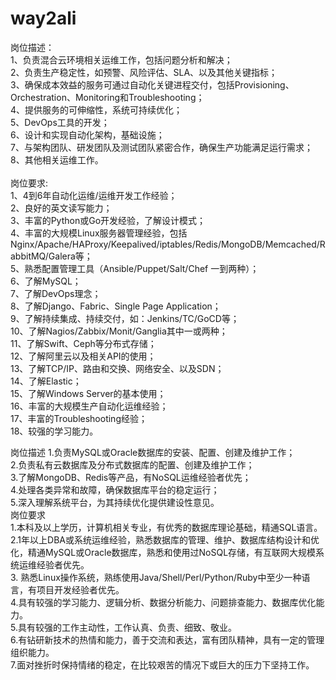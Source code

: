 # way2ali
岗位描述：</br>
1、负责混合云环境相关运维工作，包括问题分析和解决；</br>
2、负责生产稳定性，如预警、风险评估、SLA、以及其他关键指标；</br>
3、确保成本效益的服务可通过自动化关键进程交付，包括Provisioning、Orchestration、Monitoring和Troubleshooting；</br>
4、提供服务的可伸缩性，系统可持续优化；</br>
5、DevOps工具的开发；</br>
6、设计和实现自动化架构，基础设施；</br>
7、与架构团队、研发团队及测试团队紧密合作，确保生产功能满足运行需求；</br>
8、其他相关运维工作。</br>
</br>
岗位要求:</br>
1、4到6年自动化运维/运维开发工作经验；</br>
2、良好的英文读写能力；</br>
3、丰富的Python或Go开发经验，了解设计模式；</br>
4、丰富的大规模Linux服务器管理经验，包括Nginx/Apache/HAProxy/Keepalived/iptables/Redis/MongoDB/Memcached/RabbitMQ/Galera等；</br>
5、熟悉配置管理工具（Ansible/Puppet/Salt/Chef 一到两种）；</br>
6、了解MySQL；</br>
7、了解DevOps理念；</br>
8、了解Django、Fabric、Single Page Application；</br>
9、了解持续集成、持续交付，如：Jenkins/TC/GoCD等；</br>
10、了解Nagios/Zabbix/Monit/Ganglia其中一或两种；</br>
11、了解Swift、Ceph等分布式存储；</br>
12、了解阿里云以及相关API的使用；</br>
13、了解TCP/IP、路由和交换、网络安全、以及SDN；</br>
14、了解Elastic；</br>
15、了解Windows Server的基本使用；</br>
16、丰富的大规模生产自动化运维经验；</br>
17、丰富的Troubleshooting经验；</br>
18、较强的学习能力。</br>


岗位描述
1.负责MySQL或Oracle数据库的安装、配置、创建及维护工作；</br>
2.负责私有云数据库及分布式数据库的配置、创建及维护工作；</br>
3.了解MongoDB、Redis等产品，有NoSQL运维经验者优先；</br>
4.处理各类异常和故障，确保数据库平台的稳定运行；</br>
5.深入理解系统平台，为其持续优化提供建设性意见。</br>
岗位要求</br>
1.本科及以上学历，计算机相关专业，有优秀的数据库理论基础，精通SQL语言。</br>
2.1年以上DBA或系统运维经验，熟悉数据库的管理、维护、数据库结构设计和优化，精通MySQL或Oracle数据库，熟悉和使用过NoSQL存储，有互联网大规模系统运维经验者优先。</br>
3. 熟悉Linux操作系统，熟练使用Java/Shell/Perl/Python/Ruby中至少一种语言，有项目开发经验者优先。</br>
4.具有较强的学习能力、逻辑分析、数据分析能力、问题排查能力、数据库优化能力。</br>
5.具有较强的工作主动性，工作认真、负责、细致、敬业。</br>
6.有钻研新技术的热情和能力，善于交流和表达，富有团队精神，具有一定的管理组织能力。</br>
7.面对挫折时保持情绪的稳定，在比较艰苦的情况下或巨大的压力下坚持工作。</br>
